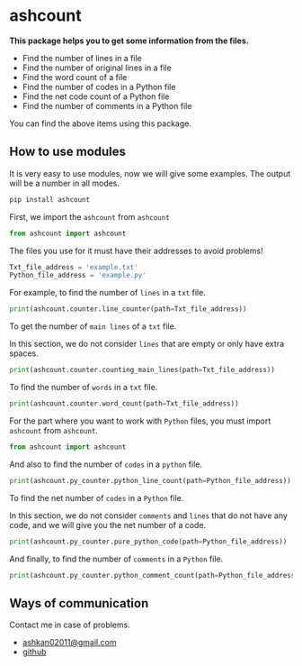 
# ashcount

**This package helps you to get some information from the files.**

- Find the number of lines in a file
- Find the number of original lines in a file
- Find the word count of a file
- Find the number of codes in a Python file
- Find the net code count of a Python file
- Find the number of comments in a Python file

You can find the above items using this package.

## How to use modules
It is very easy to use modules, now we will give some examples.
The output will be a number in all modes.

```bash
pip install ashcount
```

First, we import the `ashcount` from `ashcount`
```python
from ashcount import ashcount
```

The files you use for it must have their addresses to avoid problems!
```python
Txt_file_address = 'example.txt'
Python_file_address = 'example.py'
```

For example, to find the number of `lines` in a `txt` file.
```python
print(ashcount.counter.line_counter(path=Txt_file_address))
```

To get the number of `main lines` of a `txt` file.

In this section, we do not consider `lines` that are empty or only have extra spaces.
```python
print(ashcount.counter.counting_main_lines(path=Txt_file_address))
```

To find the number of `words` in a `txt` file.
```python
print(ashcount.counter.word_count(path=Txt_file_address))
```

For the part where you want to work with `Python` files, you must import `ashcount` from `ashcount`.
```python
from ashcount import ashcount
```

And also to find the number of `codes` in a `python` file.
```python
print(ashcount.py_counter.python_line_count(path=Python_file_address))
```

To find the net number of `codes` in a `Python` file.

In this section, we do not consider `comments` and `lines` that do not have any code, and we will give you the net number of a code.
```python
print(ashcount.py_counter.pure_python_code(path=Python_file_address))
```

And finally, to find the number of `comments` in a `Python` file.
```python
print(ashcount.py_counter.python_comment_count(path=Python_file_address))
```

## Ways of communication

Contact me in case of problems.

- ashkan02011@gmail.com
- [github](https://github.com/ashkan0201)

